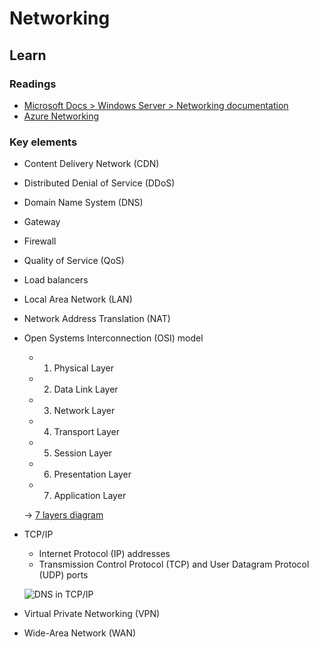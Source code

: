 # Networking

## Learn

### Readings

* [Microsoft Docs > Windows Server > Networking documentation](https://docs.microsoft.com/en-us/windows-server/networking/)
* [Azure Networking](https://azure.microsoft.com/en-us/product-categories/networking/)

### Key elements

* Content Delivery Network (CDN)

* Distributed Denial of Service (DDoS)

* Domain Name System (DNS)

* Gateway

* Firewall

* Quality of Service (QoS)

* Load balancers

* Local Area Network (LAN)

* Network Address Translation (NAT)

* Open Systems Interconnection (OSI) model

  * 1. Physical Layer
  * 2. Data Link Layer
  * 3. Network Layer
  * 4. Transport Layer
  * 5. Session Layer
  * 6. Presentation Layer
  * 7. Application Layer

  → [7 layers diagram](https://cdn-images-1.medium.com/max/1200/1*17Zz6v0HWIzgiOzQYmO6lA.jpeg)

* TCP/IP
  * Internet Protocol (IP) addresses
  * Transmission Control Protocol (TCP) and User Datagram Protocol (UDP) ports

  ![DNS in TCP/IP](https://docs.microsoft.com/en-us/windows-server/networking/media/domain-name-system--dns-/dns_in_tcpip.jpg)

* Virtual Private Networking (VPN)

* Wide-Area Network (WAN)
